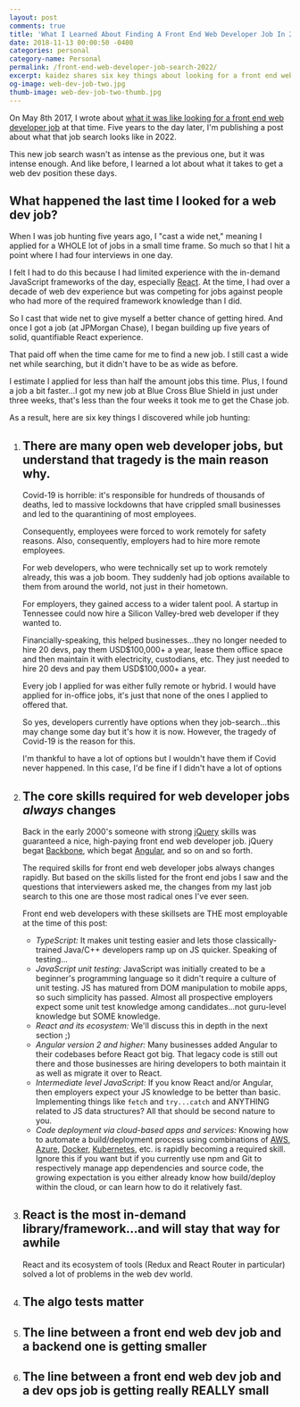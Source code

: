 ```yaml
---
layout: post
comments: true
title: 'What I Learned About Finding A Front End Web Developer Job In 2022'
date: 2018-11-13 00:00:50 -0400
categories: personal
category-name: Personal
permalink: /front-end-web-developer-job-search-2022/
excerpt: kaidez shares six key things about looking for a front end web developer job in 2022.
og-image: web-dev-job-two.jpg
thumb-image: web-dev-job-two-thumb.jpg
---
```


On May 8th 2017, I wrote about <a href="/front-end-web-developer-job-search/">what it was like looking for a front end web developer job</a> at that time. Five years to the day later, I'm publishing a post about what that job search looks like in 2022.

This new job search wasn't as intense as the previous one, but it was intense enough. And like before, I learned a lot about what it takes to get a web dev position these days.

<h2>What happened the last time I looked for a web dev job?</h2>
When I was job hunting five years ago, I "cast a wide net," meaning I applied for a WHOLE lot of jobs in a small time frame. So much so that I hit a point where I had four interviews in one day.

I felt I had to do this because I had limited experience with the in-demand JavaScript frameworks of the day, especially <a href="https://reactjs.org/">React</a>. At the time, I had over a decade of web dev experience but was competing for jobs against people who had more of the required framework knowledge than I did.

So I cast that wide net to give myself a better chance of getting hired. And once I got a job (at JPMorgan Chase), I began building up five years of solid, quantifiable React experience.

That paid off when the time came for me to find a new job. I still cast a wide net while searching, but it didn't have to be as wide as before.

I estimate I applied for less than half the amount jobs this time. Plus, I found a job a bit faster...I got my new job at Blue Cross Blue Shield in just under three weeks, that's less than the four weeks it took me to get the Chase job.

As a result, here are six key things I discovered while job hunting:

<ol>
<li class="post__list-item">
<h2>
There are many open web developer jobs, but understand that tragedy is the main reason why.</h2>

<p>Covid-19 is horrible: it's responsible for hundreds of thousands of deaths, led to massive lockdowns that have crippled small businesses and led to the quarantining of most employees.</p>

<p>Consequently, employees were forced to work remotely for safety reasons. Also, consequently, employers had to hire more remote employees.</p>

<p>For web developers, who were technically set up to work remotely already, this was a job boom. They suddenly had job options available to them from around the world, not just in their hometown.</p>

<p>For employers, they gained access to a wider talent pool. A startup in Tennessee could now hire a Silicon Valley-bred web developer if they wanted to.</p>

<p>Financially-speaking, this helped businesses...they no longer needed to hire 20 devs, pay them USD$100,000+ a year, lease them office space and then maintain it with electricity, custodians, etc. They just needed to hire 20 devs and pay them USD$100,000+ a year.</p>

<p>Every job I applied for was either fully remote or hybrid. I would have applied for in-office jobs, it's just that none of the ones I applied to offered that.</p>

<p>So yes, developers currently have options when they job-search...this may change some day but it's how it is now. However, the tragedy of Covid-19 is the reason for this.</p>

<p>I'm thankful to have a lot of options but I wouldn't have them if Covid never happened. In this case, I'd be fine if I didn't have a lot of options</p>
</li>

<li class="post__list-item">
<h2>The core skills required for web developer jobs <i>always</i> changes</h2>
<p>
Back in the early 2000's someone with strong <a href="https://jquery.com/">jQuery</a> skills was guaranteed a nice, high-paying front end web developer job. jQuery begat <a href="https://backbonejs.org/">Backbone</a>, which begat <a href="https://angular.io/">Angular</a>, and so on and so forth.
</p>

<p>The required skills for front end web developer jobs always changes rapidly. But based on the skills listed for the front end jobs I saw and the questions that interviewers asked me, the changes from my last job search to this one are those most radical ones I've ever seen.</p>

<p>Front end web developers with these skillsets are THE most employable at the time of this post:</p>

<ul>
<li class="post__list-item"><em>TypeScript:</em> It makes unit testing easier and lets those classically-trained Java/C++ developers ramp up on JS quicker. Speaking of testing...</li>
<li class="post__list-item"><em>JavaScript unit testing:</em> JavaScript was initially created to be a beginner's programming language so it didn't require a culture of unit testing. JS has matured from DOM manipulation to mobile apps, so such simplicity has passed. Almost all prospective employers expect some unit test knowledge among candidates...not guru-level knowledge but SOME knowledge.</li>
<li class="post__list-item"><em>React and its ecosystem:</em> We'll discuss this in depth in the next section ;)</li>
<li class="post__list-item"><em>Angular version 2 and higher:</em> Many businesses added Angular to their codebases before React got big.  That legacy code is still out there and those businesses are hiring developers to both maintain it as well as migrate it over to React.</li>
<li class="post__list-item"><em>Intermediate level JavaScript:</em> If you know React and/or Angular, then employers expect your JS knowledge to be better than basic. Implementing things like <code>fetch</code> and <code>try...catch</code> and ANYTHING related to JS data structures?  All that should be second nature to you.</li>
<li class="post__list-item"><em>Code deployment via cloud-based apps and services:</em> Knowing how to automate a build/deployment process using combinations of <a href="https://aws.amazon.com/">AWS</a>, <a href="https://azure.microsoft.com/en-us/">Azure</a>, <a href="https://www.docker.com/">Docker</a>, <a href="https://kubernetes.io/">Kubernetes</a>, etc. is rapidly becoming a required skill. Ignore this if you want but if you currently use npm and Git to respectively manage app dependencies and source code, the growing expectation is you either already know how build/deploy within the cloud, or can learn how to do it relatively fast.</li>
</ul>
</li>

<li class="post__list-item">
<h2>React is the most in-demand library/framework...and will stay that way for awhile</h2>
<p>React and its ecosystem of tools (Redux and React Router in particular) solved a lot of problems in the web dev world.</p>
<p></p>

<p></p>
</li>

<li class="post__list-item">
<h2>The algo tests matter</h2>
<p></p>

<p></p>

<p></p>
</li>

<li class="post__list-item">
<h2>The line between a front end web dev job and a backend one is getting smaller</h2>
<p></p>

<p></p>

<p></p>
</li>

<li class="post__list-item">
<h2>The line between a front end web dev job and a dev ops job is getting really REALLY small</h2>
<p></p>

<p></p>

<p></p>
</li>
</ol>

<!--
Knowing how to use <a href="https://jestjs.io/">Jest</a> alongside either <a href="https://enzymejs.github.io/enzyme/">Enzyme</a> or <a href="https://reactjs.org/docs/test-renderer.html">React Test Renderer</a> is expected.one of the best skills to have -->
